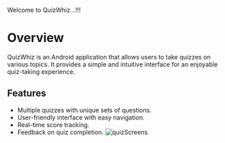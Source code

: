 Welcome to QuizWhiz...!!!

# Overview

QuizWhiz is an Android application that allows users to take quizzes on various topics. It provides a simple and intuitive interface for an enjoyable quiz-taking experience.

## Features

- Multiple quizzes with unique sets of questions.
- User-friendly interface with easy navigation.
- Real-time score tracking.
- Feedback on quiz completion.
![quizScreens](https://github.com/thilinapremachandra/Quiz_App/assets/120075928/64d69c88-76b4-4d86-b11a-caa4c396bb3a)
